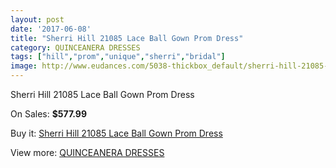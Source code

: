 ```yaml
---
layout: post
date: '2017-06-08'
title: "Sherri Hill 21085 Lace Ball Gown Prom Dress"
category: QUINCEANERA DRESSES
tags: ["hill","prom","unique","sherri","bridal"]
image: http://www.eudances.com/5038-thickbox_default/sherri-hill-21085-lace-ball-gown-prom-dress.jpg
---
```

Sherri Hill 21085 Lace Ball Gown Prom Dress

On Sales: **$577.99**
<a href="https://www.eudances.com/en/quinceanera-dresses/1704-sherri-hill-21085-lace-ball-gown-prom-dress.html"><amp-img layout="responsive" width="600" height="600" src="//www.eudances.com/5038-thickbox_default/sherri-hill-21085-lace-ball-gown-prom-dress.jpg" alt="Sherri Hill 21085 Lace Ball Gown Prom Dress 0" /></a>

Buy it: [Sherri Hill 21085 Lace Ball Gown Prom Dress](https://www.eudances.com/en/quinceanera-dresses/1704-sherri-hill-21085-lace-ball-gown-prom-dress.html "Sherri Hill 21085 Lace Ball Gown Prom Dress")

View more: [QUINCEANERA DRESSES](https://www.eudances.com/en/17-quinceanera-dresses "QUINCEANERA DRESSES")